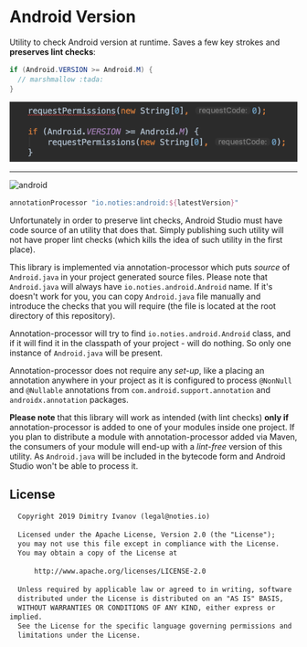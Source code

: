# Android Version

Utility to check Android version at runtime. Saves a few key strokes and **preserves lint checks**:

```java
if (Android.VERSION >= Android.M) {
  // marshmallow :tada:
}
```

![lint](./lint.png)

---

![android](https://img.shields.io/maven-central/v/io.noties/android.svg?label=android)

```groovy
annotationProcessor "io.noties:android:${latestVersion}"
```

Unfortunately in order to preserve lint checks, Android Studio must have code source of an utility that does that. Simply publishing such utility will not have proper lint checks (which kills the idea of such utility in the first place).

This library is implemented via annotation-processor which puts _source_ of `Android.java` in your project generated source files. Please note that `Android.java` will always have `io.noties.android.Android` name. If it's doesn't work for you, you can copy `Android.java` file manually and introduce the checks that you will require (the file is located at the root directory of this repository).

Annotation-processor will try to find `io.noties.android.Android` class, and if it will find it in the classpath of your project - will do nothing. So only one instance of `Android.java` will be present.

Annotation-processor does not require any _set-up_, like a placing an annotation anywhere in your project as it is configured to process `@NonNull` and `@Nullable` annotations from `com.android.support.annotation` and `androidx.annotation` packages.

**Please note** that this library will work as intended (with lint checks) **only if** annotation-processor is added to one of your modules inside one project. If you plan to distribute a module with annotation-processor added via Maven, the consumers of your module will end-up with a _lint-free_ version of this utility. As `Android.java` will be included in the bytecode form and Android Studio won't be able to process it.

## License

```
  Copyright 2019 Dimitry Ivanov (legal@noties.io)

  Licensed under the Apache License, Version 2.0 (the "License");
  you may not use this file except in compliance with the License.
  You may obtain a copy of the License at

      http://www.apache.org/licenses/LICENSE-2.0

  Unless required by applicable law or agreed to in writing, software
  distributed under the License is distributed on an "AS IS" BASIS,
  WITHOUT WARRANTIES OR CONDITIONS OF ANY KIND, either express or implied.
  See the License for the specific language governing permissions and
  limitations under the License.
```

